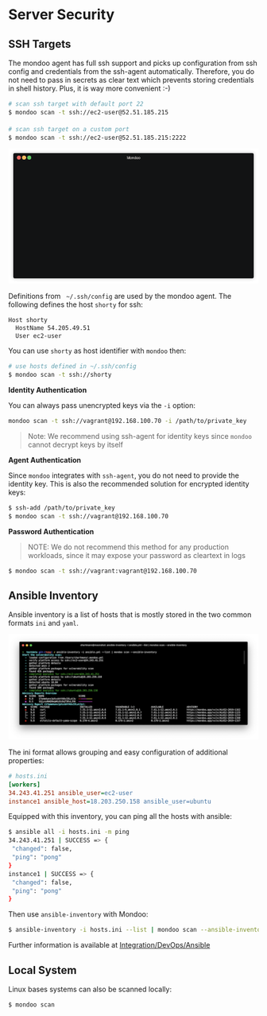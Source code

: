 # Server Security

## SSH Targets

The mondoo agent has full ssh support and picks up configuration from ssh config and credentials from the ssh-agent automatically. Therefore, you do not need to pass in secrets as clear text which prevents storing credentials in shell history. Plus, it is way more convenient :-)

```bash
# scan ssh target with default port 22
$ mondoo scan -t ssh://ec2-user@52.51.185.215

# scan ssh target on a custom port
$ mondoo scan -t ssh://ec2-user@52.51.185.215:2222
```

![Mondoo SSH scan from CLI](../static/videos/ssh-scan.gif)

Definitions from ` ~/.ssh/config` are used by the mondoo agent. The following defines the host `shorty` for ssh:

```config
Host shorty
  HostName 54.205.49.51
  User ec2-user
```

You can use `shorty` as host identifier with `mondoo`  then:

```bash
# use hosts defined in ~/.ssh/config
$ mondoo scan -t ssh://shorty
```

**Identity Authentication**

You can always pass unencrypted keys via the `-i` option:

```bash
mondoo scan -t ssh://vagrant@192.168.100.70 -i /path/to/private_key
```

> Note: We recommend using ssh-agent for identity keys since `mondoo` cannot decrypt keys by itself

**Agent Authentication**

Since `mondoo` integrates with `ssh-agent`, you do not need to provide the identity key. This is also the recommended solution for encrypted identity keys:

```bash
$ ssh-add /path/to/private_key
$ mondoo scan -t ssh://vagrant@192.168.100.70
```

**Password Authentication**

> NOTE: We do not recommend this method for any production workloads, since it may expose your password as cleartext in logs

```bash
$ mondoo scan -t ssh://vagrant:vagrant@192.168.100.70
```

## Ansible Inventory

Ansible inventory is a list of hosts that is mostly stored in the two common formats `ini` and `yaml`.

![Mondoo using Ansible inventory](../static/ansible-inventory.png)

The ini format allows grouping and easy configuration of additional properties:

```ini
# hosts.ini
[workers]
34.243.41.251 ansible_user=ec2-user
instance1 ansible_host=18.203.250.158 ansible_user=ubuntu
```

Equipped with this inventory, you can ping all the hosts with ansible:

```bash
$ ansible all -i hosts.ini -m ping
34.243.41.251 | SUCCESS => {
 "changed": false,
 "ping": "pong"
}
instance1 | SUCCESS => {
 "changed": false,
 "ping": "pong"
}
```

Then use `ansible-inventory` with Mondoo:

```bash
$ ansible-inventory -i hosts.ini --list | mondoo scan --ansible-inventory
```

Further information is available at [Integration/DevOps/Ansible](../devops/ansible.md#ansible-and-mondoo)

## Local System

Linux bases systems can also be scanned locally:

```bash
$ mondoo scan
```
